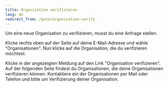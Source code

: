 ```yaml
---
title: Organisation verifizieren
lang: de
redirect_from: /goto/organization-verify
---
```


Um eine neue Organisation zu verifizieren, musst du eine Anfrage stellen.

Klicke rechts oben auf der Seite auf deine E-Mail-Adresse und wähle "Organisationen". Nun klicke auf die Organisation, die du verifizieren möchtest.

Klicke in der angezeigten Meldung auf den Link "Organisation verifizieren". Auf der folgenden Seite findest du Organisationen, die deine Organisationen verifizieren können. Kontaktiere ein der Organisationen per Mail oder Telefon und bitte um Verifizierung deiner Organisation.

